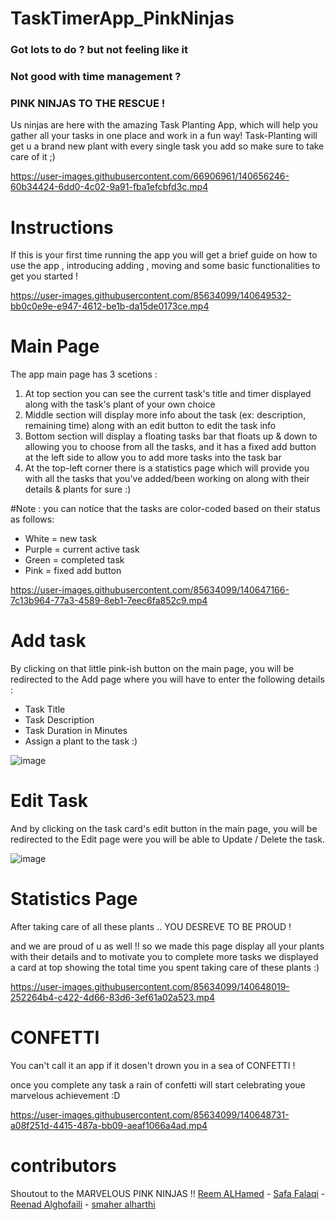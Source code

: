 # TaskTimerApp_PinkNinjas

### Got lots to do ? but not feeling like it 

### Not good with time management ?

### PINK NINJAS TO THE RESCUE !

Us ninjas are here with the amazing Task Planting App, which will help you gather all your tasks in one place and work in a fun way! Task-Planting will get u a brand new plant with every single task you add so make sure to take care of it ;) 





https://user-images.githubusercontent.com/66906961/140656246-60b34424-6dd0-4c02-9a91-fba1efcbfd3c.mp4





# Instructions
If this is your first time running the app you will get a brief guide on how to use the app , introducing adding , moving and some basic functionalities to get you started !

https://user-images.githubusercontent.com/85634099/140649532-bb0c0e9e-e947-4612-be1b-da15de0173ce.mp4


# Main Page
The app main page has 3 scetions :

1) At top section you can see the current task's title and timer displayed along with the task's plant of your own choice
2) Middle section will display more info about the task (ex: description, remaining time) along with an edit button to edit the task info
3) Bottom section will display a floating tasks bar that floats up & down to allowing you to choose from all the tasks, and it has a fixed add button at the left side to allow you to add more tasks into the task bar
4) At the top-left corner there is a statistics page which will provide you with all the tasks that you've added/been working on along with their details & plants for sure :)

#Note : 
you can notice that the tasks are color-coded based on their status as follows:

* White = new task
* Purple = current active task
* Green = completed task
* Pink = fixed add button

https://user-images.githubusercontent.com/85634099/140647166-7c13b964-77a3-4589-8eb1-7eec6fa852c9.mp4

# Add task 
By clicking on that little pink-ish button on the main page, you will be redirected to the Add page where you will have to enter the following details :

* Task Title 
* Task Description
* Task Duration in Minutes 
* Assign a plant to the task :)

![image](https://user-images.githubusercontent.com/85634099/140647896-54864be9-b7e6-44ce-aa75-747d661b6848.png)

# Edit Task
And by clicking on the task card's edit button in the main page, you will be redirected to the Edit page were you will be able to Update / Delete the task.

![image](https://user-images.githubusercontent.com/85634099/140647836-7ca49600-729f-4ca3-a62d-b3681bf033d1.png)


# Statistics Page
After taking care of all these plants .. YOU DESREVE TO BE PROUD !

and we are proud of u as well !! so we made this page display all your plants with their details and to motivate you to complete more tasks we displayed a card at top showing the total time you spent taking care of these plants :)

https://user-images.githubusercontent.com/85634099/140648019-252264b4-c422-4d66-83d6-3ef61a02a523.mp4

# CONFETTI
You can't call it an app if it dosen't drown you in a sea of CONFETTI !

once you complete any task a rain of confetti will start celebrating youe marvelous achievement :D


https://user-images.githubusercontent.com/85634099/140648731-a08f251d-4415-487a-bb09-aeaf1066a4ad.mp4


# contributors
Shoutout to the MARVELOUS PINK NINJAS !!
[Reem ALHamed](https://github.com/ReemALHamed) -  [Safa Falaqi](https://github.com/safafalaqi) - [Reenad Alghofaili](https://github.com/ReenadGh) - [smaher alharthi](https://github.com/smaherHassanAlharthi)


